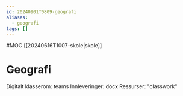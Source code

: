 ```yaml
---
id: 20240901T0809-geografi
aliases:
  - geografi
tags: []
---
```


#MOC [[20240616T1007-skole|skole]]

# Geografi

Digitalt klasserom: teams
Innleveringer: docx
Ressurser: "classwork"

